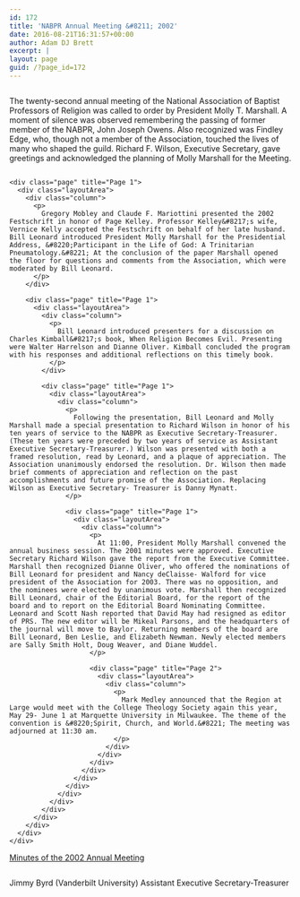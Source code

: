 ```yaml
---
id: 172
title: 'NABPR Annual Meeting &#8211; 2002'
date: 2016-08-21T16:31:57+00:00
author: Adam DJ Brett
excerpt: |
layout: page
guid: /?page_id=172
---
```

<div class="page" title="Page 1">
  <div class="layoutArea">
    <div class="column">
      <p>
        The twenty-second annual meeting of the National Association of Baptist Professors of Religion was called to order by President Molly T. Marshall. A moment of silence was observed remembering the passing of former member of the NABPR, John Joseph Owens. Also recognized was Findley Edge, who, though not a member of the Association, touched the lives of many who shaped the guild. Richard F. Wilson, Executive Secretary, gave greetings and acknowledged the planning of Molly Marshall for the Meeting.
      </p>
    </div>
    
    <div class="page" title="Page 1">
      <div class="layoutArea">
        <div class="column">
          <p>
            Gregory Mobley and Claude F. Mariottini presented the 2002 Festschrift in honor of Page Kelley. Professor Kelley&#8217;s wife, Vernice Kelly accepted the Festschrift on behalf of her late husband. Bill Leonard introduced President Molly Marshall for the Presidential Address, &#8220;Participant in the Life of God: A Trinitarian Pneumatology.&#8221; At the conclusion of the paper Marshall opened the floor for questions and comments from the Association, which were moderated by Bill Leonard.
          </p>
        </div>
        
        <div class="page" title="Page 1">
          <div class="layoutArea">
            <div class="column">
              <p>
                Bill Leonard introduced presenters for a discussion on Charles Kimball&#8217;s book, When Religion Becomes Evil. Presenting were Walter Harrelson and Dianne Oliver. Kimball concluded the program with his responses and additional reflections on this timely book.
              </p>
            </div>
            
            <div class="page" title="Page 1">
              <div class="layoutArea">
                <div class="column">
                  <p>
                    Following the presentation, Bill Leonard and Molly Marshall made a special presentation to Richard Wilson in honor of his ten years of service to the NABPR as Executive Secretary-Treasurer. (These ten years were preceded by two years of service as Assistant Executive Secretary-Treasurer.) Wilson was presented with both a framed resolution, read by Leonard, and a plaque of appreciation. The Association unanimously endorsed the resolution. Dr. Wilson then made brief comments of appreciation and reflection on the past accomplishments and future promise of the Association. Replacing Wilson as Executive Secretary- Treasurer is Danny Mynatt.
                  </p>
                  
                  <div class="page" title="Page 1">
                    <div class="layoutArea">
                      <div class="column">
                        <p>
                          At 11:00, President Molly Marshall convened the annual business session. The 2001 minutes were approved. Executive Secretary Richard Wilson gave the report from the Executive Committee. Marshall then recognized Dianne Oliver, who offered the nominations of Bill Leonard for president and Nancy deClaisse- Walford for vice president of the Association for 2003. There was no opposition, and the nominees were elected by unanimous vote. Marshall then recognized Bill Leonard, chair of the Editorial Board, for the report of the board and to report on the Editorial Board Nominating Committee. Leonard and Scott Nash reported that David May had resigned as editor of PRS. The new editor will be Mikeal Parsons, and the headquarters of the journal will move to Baylor. Returning members of the board are Bill Leonard, Ben Leslie, and Elizabeth Newman. Newly elected members are Sally Smith Holt, Doug Weaver, and Diane Wuddel.
                        </p>
                        
                        <div class="page" title="Page 2">
                          <div class="layoutArea">
                            <div class="column">
                              <p>
                                Mark Medley announced that the Region at Large would meet with the College Theology Society again this year, May 29- June 1 at Marquette University in Milwaukee. The theme of the convention is &#8220;Spirit, Church, and World.&#8221; The meeting was adjourned at 11:30 am.
                              </p>
                            </div>
                          </div>
                        </div>
                      </div>
                    </div>
                  </div>
                </div>
              </div>
            </div>
          </div>
        </div>
      </div>
    </div>
  </div>
</div>

[Minutes of the 2002 Annual Meeting](http://3.83.244.150/wp-content/uploads/2016/08/Minutes-of-the-2002-Annual-Meeting.pdf)

<div class="page" title="Page 1">
  <div class="layoutArea">
    <div class="column">
      <p>
        Jimmy Byrd (Vanderbilt University) Assistant Executive Secretary-Treasurer
      </p>
    </div>
  </div>
</div>